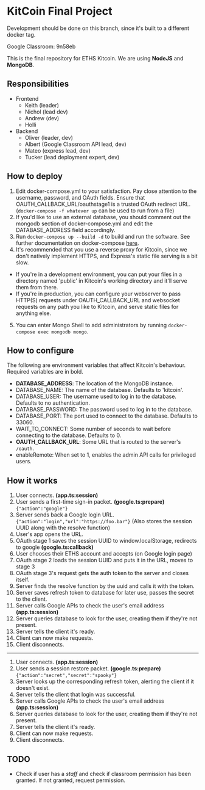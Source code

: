 # KitCoin Final Project

Development should be done on this branch, since it's built to a different docker tag.

Google Classroom: 9n58eb

This is the final repository for ETHS Kitcoin. We are using **NodeJS** and **MongoDB**.

## Responsibilities

- Frontend
  - Keith (leader)
  - Nichol (lead dev)
  - Andrew (dev)
  - Holli
- Backend
  - Oliver (leader, dev)
  - Albert (Google Classroom API lead, dev)
  - Mateo (express lead, dev)
  - Tucker (lead deployment expert, dev)

## How to deploy

1. Edit docker-compose.yml to your satisfaction. Pay close attention to the username, password, and OAuth fields. Ensure that OAUTH_CALLBACK_URL/oauthstage1 is a trusted OAuth redirect URL. (`docker-compose -f whatever up` can be used to run from a file)
2. If you'd like to use an external database, you should comment out the mongodb section of docker-compose.yml and edit the DATABASE_ADDRESS field accordingly.
3. Run `docker-compose up --build -d` to build and run the software. See further documentation on docker-compose [here](https://docs.docker.com/compose/).
4. It's recommended that you use a reverse proxy for Kitcoin, since we don't natively implement HTTPS, and Express's static file serving is a bit slow.

- If you're in a development environment, you can put your files in a directory named 'public' in Kitcoin's working directory and it'll serve them from there.
- If you're in production, you can configure your webserver to pass HTTP(S) requests under OAUTH_CALLBACK_URL and websocket requests on any path you like to Kitcoin, and serve static files for anything else.

5. You can enter Mongo Shell to add administrators by running `docker-compose exec mongodb mongo`.

## How to configure

The following are environment variables that affect Kitcoin's behaviour. Required variables are in bold.

- **DATABASE_ADDRESS**: The location of the MongoDB instance.
- DATABASE_NAME: The name of the database. Defaults to 'kitcoin'.
- DATABASE_USER: The username used to log in to the database. Defaults to no authentication.
- DATABASE_PASSWORD: The password used to log in to the database.
- DATABASE_PORT: The port used to connect to the database. Defaults to 33060.
- WAIT_TO_CONNECT: Some number of seconds to wait before connecting to the database. Defaults to 0.
- **OAUTH_CALLBACK_URL**: Some URL that is routed to the server's `/oauth`.
- enableRemote: When set to 1, enables the admin API calls for privileged users.

## How it works

1. User connects. **(app.ts:session)**
2. User sends a first-time sign-in packet. **(google.ts:prepare)** `{"action":"google"}`
3. Server sends back a Google login URL. `{"action":"login","url":"https://foo.bar"}`
   (Also stores the session UUID along with the resolve function)
4. User's app opens the URL.
5. OAuth stage 1 saves the session UUID to window.localStorage, redirects to google **(google.ts:callback)**
6. User chooses their ETHS account and accepts (on Google login page)
7. OAuth stage 2 loads the session UUID and puts it in the URL, moves to stage 3
8. OAuth stage 3's request gets the auth token to the server and closes itself.
9. Server finds the resolve function by the uuid and calls it with the token.
10. Server saves refresh token to database for later use, passes the secret to the client.
11. Server calls Google APIs to check the user's email address **(app.ts:session)**
12. Server queries database to look for the user, creating them if they're not present.
13. Server tells the client it's ready.
14. Client can now make requests.
15. Client disconnects.

---

1. User connects. **(app.ts:session)**
2. User sends a session restore packet. **(google.ts:prepare)** `{"action":"secret","secret":"spooky"}`
3. Server looks up the corresponding refresh token, alerting the client if it doesn't exist.
4. Server tells the client that login was successful.
5. Server calls Google APIs to check the user's email address **(app.ts:session)**
6. Server queries database to look for the user, creating them if they're not present.
7. Server tells the client it's ready.
8. Client can now make requests.
9. Client disconnects.

## TODO

- Check if user has a _staff_ and check if classroom permission has been granted. If not granted, request permission.
